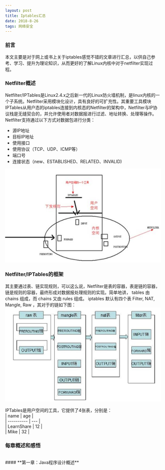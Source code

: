 ```yaml
---
layout: post    
title: Iptables汇总    
date: 2018-8-26    
tags: 网络安全           
---
```


### 前言    
本文主要是对于网上或书上关于iptables感觉不错的文章进行汇总，以供自己参考、学习、提升为理论知识，从而更好的了解Linux内核中对于netfilter实现过程。    

### Netfilter概述             
Netfilter/IPTables是Linux2.4.x之后新一代的Linux防火墙机制，是linux内核的一个子系统。Netfilter采用模块化设计，具有良好的可扩充性。其重要工具模块IPTables从用户态的iptables连接到内核态的Netfilter的架构中，Netfilter与IP协议栈是无缝契合的，并允许使用者对数据报进行过滤、地址转换、处理等操作。Netfilter支持通过以下方式对数据包进行分类：    
* 源IP地址    
* 目标IP地址    
* 使用接口    
* 使用协议（TCP、UDP、ICMP等）    
* 端口号    
* 连接状态（new、ESTABLISHED、RELATED、INVALID)     
    
![](/images/posts/2018-8-26-IptablesCollect/IptablesCollect0.jpg)       

### Netfilter/IPTables的框架    
其主要通过表、链实现规则，可以这么说，Netfilter是表的容器，表是链的容器，链是规则的容器，最终形成对数据报处理规则的实现。简单地讲， tables 由 chains 组成，而 chains 又由 rules 组成。 iptables 默认有四个表 Filter, NAT, Mangle, Raw ，其对于的链如下图：    
![](/images/posts/2018-8-26-IptablesCollect/IptablesCollect1.jpg)       

IPTables是用户空间的工具，它提供了4张表，分别是：    
|    name    | age |   
| ---------- | --- |   
| LearnShare |  12 |   
| Mike       |  32 |         

### 每章概述和感悟    

<br>
#### **第一章：Java程序设计概述**    
  